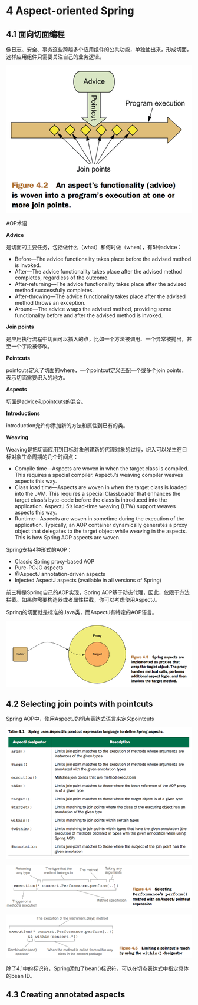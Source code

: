 # 4 Aspect-oriented Spring

## 4.1 面向切面编程

像日志、安全、事务这些跨越多个应用组件的公共功能，单独抽出来，形成切面，这样应用组件只需要关注自己的业务逻辑。

![](/assets/QQ20160904-2.png)

AOP术语

**Advice**

是切面的主要任务，包括做什么（what）和何时做（when），有5种advice：

* Before—The advice functionality takes place before the advised method is invoked.
* After—The advice functionality takes place after the advised method completes, regardless of the outcome.
* After-returning—The advice functionality takes place after the advised method successfully completes.
* After-throwing—The advice functionality takes place after the advised method throws an exception.
* Around—The advice wraps the advised method, providing some functionality before and after the advised method is invoked.

**Join points**

是应用执行流程中切面可以插入的点，比如一个方法被调用、一个异常被抛出，甚至一个字段被修改。

**Pointcuts**

pointcuts定义了切面的where，一个pointcut定义匹配一个或多个join points，表示切面需要织入的地方。

**Aspects**

切面是advice和pointcuts的混合。

**Introductions**

introduction允许你添加新的方法和属性到已有的类。

**Weaving**

Weaving是把切面应用到目标对象创建新的代理对象的过程，织入可以发生在目标对象生命周期的几个时间点：

* Compile time—Aspects are woven in when the target class is compiled. This requires a special compiler. AspectJ’s weaving compiler weaves aspects this way.
* Class load time—Aspects are woven in when the target class is loaded into the JVM. This requires a special ClassLoader that enhances the target class’s byte-code before the class is introduced into the application. AspectJ 5’s load-time weaving \(LTW\) support weaves aspects this way.
* Runtime—Aspects are woven in sometime during the execution of the application. Typically, an AOP container dynamically generates a proxy object that delegates to the target object while weaving in the aspects. This is how Spring AOP aspects are woven.

Spring支持4种形式的AOP：

* Classic Spring proxy-based AOP
* Pure-POJO aspects
* @AspectJ annotation-driven aspects
* Injected AspectJ aspects \(available in all versions of Spring\)

前三种是Spring自己的AOP实现，Spring AOP基于动态代理，因此，仅限于方法拦截。如果你需要构造器或者属性拦截，你可以考虑使用AspectJ。

Spring的切面就是标准的Java类，而AspectJ有特定的AOP语言。

![](/assets/QQ20160904-3.png)

## 4.2 Selecting join points with pointcuts

Spring AOP中，使用AspectJ的切点表达式语言来定义pointcuts

![](/assets/QQ20160904-4.png)

![](/assets/QQ20160904-5.png)

![](/assets/QQ20160904-6.png)

除了4.1中的标识符，Spring添加了bean\(\)标识符，可以在切点表达式中指定具体的bean ID。

## 4.3 Creating annotated aspects




